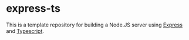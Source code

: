 # express-ts
This is a template repository for building a Node.JS server using [Express](https://expressjs.com/) and [Typescript](https://www.typescriptlang.org/).
